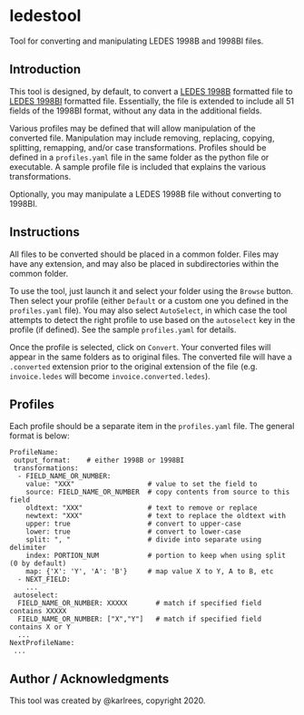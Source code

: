 # ledestool
Tool for converting and manipulating LEDES 1998B and 1998BI files.

## Introduction
This tool is designed, by default, to convert a [LEDES 1998B](https://ledes.org/ledes-98b-format/) formatted file to [LEDES 1998BI](https://ledes.org/ledes-98bi-format/) formatted file.  Essentially, the file is extended to include all 51 fields of the 1998BI format, without any data in the additional fields.

Various profiles may be defined that will allow manipulation of the converted file.  Manipulation may include removing, replacing, copying, splitting, remapping, and/or case transformations.  Profiles should be defined in a `profiles.yaml` file in the same folder as the python file or executable.  A sample profile file is included that explains the various transformations.

Optionally, you may manipulate a LEDES 1998B file without converting to 1998BI.

## Instructions
All files to be converted should be placed in a common folder.  Files may have any extension, and may also be placed in subdirectories within the common folder.  

To use the tool, just launch it and select your folder using the `Browse` button.  Then select your profile (either `Default` or a custom one you defined in the `profiles.yaml` file).  You may also select `AutoSelect`, in which case the tool attempts to detect the right profile to use based on the `autoselect` key in the profile (if defined).  See the sample `profiles.yaml` for details.

Once the profile is selected, click on `Convert`.  Your converted files will appear in the same folders as to original files.  The converted file will have a `.converted` extension prior to the original extension of the file (e.g. `invoice.ledes` will become `invoice.converted.ledes`).

## Profiles
Each profile should be a separate item in the `profiles.yaml` file.  The general format is below:

```
ProfileName:
 output_format:    # either 1998B or 1998BI
 transformations:
  - FIELD_NAME_OR_NUMBER:
    value: "XXX"                  # value to set the field to
    source: FIELD_NAME_OR_NUMBER  # copy contents from source to this field
    oldtext: "XXX"                # text to remove or replace
    newtext: "XXX"                # text to replace the oldtext with
    upper: true                   # convert to upper-case
    lower: true                   # convert to lower-case
    split: ", "                   # divide into separate using delimiter
    index: PORTION_NUM            # portion to keep when using split (0 by default)
    map: {'X': 'Y', 'A': 'B'}     # map value X to Y, A to B, etc
  - NEXT_FIELD:
    ...
 autoselect:
  FIELD_NAME_OR_NUMBER: XXXXX       # match if specified field contains XXXXX
  FIELD_NAME_OR_NUMBER: ["X","Y"]   # match if specified field contains X or Y
  ...
NextProfileName:
 ...
``` 

## Author / Acknowledgments
This tool was created by @karlrees, copyright 2020.
